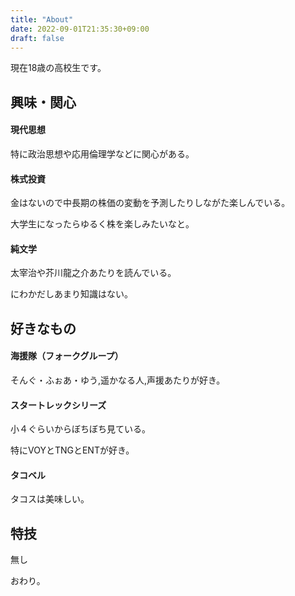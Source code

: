 ```yaml
---
title: "About"
date: 2022-09-01T21:35:30+09:00
draft: false
---
```


現在18歳の高校生です。



## 興味・関心

#### 現代思想

特に政治思想や応用倫理学などに関心がある。

#### 株式投資

金はないので中長期の株価の変動を予測したりしながた楽しんでいる。

大学生になったらゆるく株を楽しみたいなと。

#### 純文学

太宰治や芥川龍之介あたりを読んでいる。

にわかだしあまり知識はない。



## 好きなもの


#### 海援隊（フォークグループ）

そんぐ・ふぉあ・ゆう,遥かなる人,声援あたりが好き。

#### スタートレックシリーズ

小４ぐらいからぼちぼち見ている。

特にVOYとTNGとENTが好き。

#### タコベル

タコスは美味しい。

## 特技

無し



おわり。

